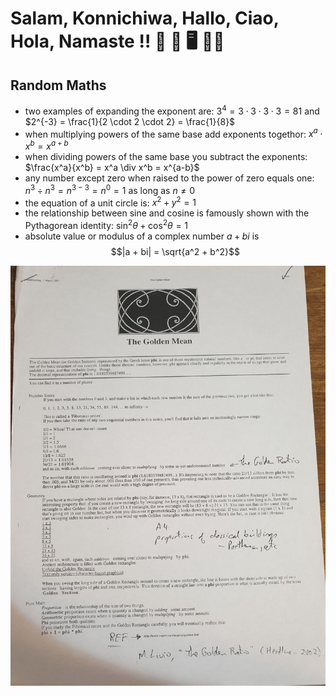 # Salam, Konnichiwa, Hallo, Ciao, Hola, Namaste !! 🐉 🦘 🖥️ 👨‍🎨

## Random Maths

- two examples of expanding the exponent are: $3^4 = 3 \cdot 3 \cdot 3 \cdot 3 = 81$ and $2^{-3} = \frac{1}{2 \cdot 2 \cdot 2} = \frac{1}{8}$
- when multiplying powers of the same base add exponents togethor: $x^a \cdot x^b = x^{a+b}$
- when dividing powers of the same base you subtract the exponents: $\frac{x^a}{x^b} = x^a \div x^b = x^{a-b}$
- any number except zero when raised to the power of zero equals one: $n^3 \div n^3 = n^{3-3} = n^0 = 1$ as long as $n \neq 0$
- the equation of a unit circle is: $x^2 + y^2 = 1$
- the relationship between sine and cosine is famously shown with the Pythagorean identity: $\sin^2\theta + \cos^2\theta = 1$
- absolute value or modulus of a complex number $a + bi$ is $$|a + bi| = \sqrt{a^2 + b^2}$$ 

![Golden Mean](images/golden-mean.jpg)
